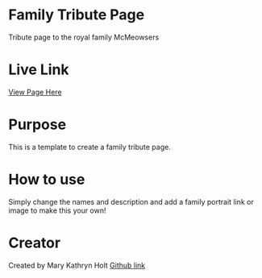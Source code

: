 # Family Tribute Page
Tribute page to the royal family McMeowsers

# Live Link
[View Page Here](https://marykathryn0.github.io/tribute-to-cats/.)

# Purpose
This is a template to create a family tribute page.

# How to use
Simply change the names and description and add a family portrait link or 
image to make this your own!

# Creator
Created by Mary Kathryn Holt
[Github link](https://github.com/MaryKathryn0)